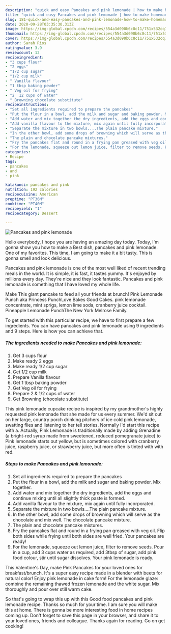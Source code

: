 ```yaml
---
description: "quick and easy Pancakes and pink lemonade | how to make homemade Pancakes and pink lemonade"
title: "quick and easy Pancakes and pink lemonade | how to make homemade Pancakes and pink lemonade"
slug: 181-quick-and-easy-pancakes-and-pink-lemonade-how-to-make-homemade-pancakes-and-pink-lemonade
date: 2020-09-28T03:35:30.313Z
image: https://img-global.cpcdn.com/recipes/554a3d090b6c8c11/751x532cq70/pancakes-and-pink-lemonade-recipe-main-photo.jpg
thumbnail: https://img-global.cpcdn.com/recipes/554a3d090b6c8c11/751x532cq70/pancakes-and-pink-lemonade-recipe-main-photo.jpg
cover: https://img-global.cpcdn.com/recipes/554a3d090b6c8c11/751x532cq70/pancakes-and-pink-lemonade-recipe-main-photo.jpg
author: Sarah Rios
ratingvalue: 3.9
reviewcount: 12
recipeingredient:
- "3 cups flour"
- "2 eggs"
- "1/2 cup sugar"
- "1/2 cup milk"
- " Vanilla flavour"
- "1 tbsp baking powder"
- " Veg oil for frying"
- "2  12 cups of water"
- " Browning chocolate substitute"
recipeinstructions:
- "Set all ingredients required to prepare the pancakes"
- "Put the flour in a bowl, add the milk and sugar and baking powder. Mix together."
- "Add water and mix together the dry ingredients, add the eggs and continue mixing until all slightly thick paste is formed."
- "Add vanilla flavour to the mixture, mix again until fully incorporated."
- "Separate the mixture in two bowls....The plain pancake mixture."
- "In the other bowl, add some drops of browning which will serve as the chocolate and mix well. The chocolate pancake mixture."
- "The plain and chocolate pancake mixtures."
- "Fry the pancakes flat and round in a frying pan greased with veg oil. Flip both sides while frying until both sides are well fried. Your pancakes are ready!"
- "For the lemonade, squeeze out lemon juice, filter to remove seeds. Pour in a cup, add 3 cups water as required, add 3tbsp of sugar, add pink food colour, stir until sugar dissolves. Your pink lemonade is ready."
categories:
- Recipe
tags:
- pancakes
- and
- pink

katakunci: pancakes and pink 
nutrition: 192 calories
recipecuisine: American
preptime: "PT36M"
cooktime: "PT40M"
recipeyield: "1"
recipecategory: Dessert

---
```



![Pancakes and pink lemonade](https://img-global.cpcdn.com/recipes/554a3d090b6c8c11/751x532cq70/pancakes-and-pink-lemonade-recipe-main-photo.jpg)

Hello everybody, I hope you are having an amazing day today. Today, I'm gonna show you how to make a Best dish, pancakes and pink lemonade. One of my favorites. This time, I am going to make it a bit tasty. This is gonna smell and look delicious.

Pancakes and pink lemonade is one of the most well liked of recent trending meals in the world. It is simple, it is fast, it tastes yummy. It's enjoyed by millions every day. They're nice and they look fantastic. Pancakes and pink lemonade is something that I have loved my whole life.

Make This giant pancake to feed all your friends at brunch! Pink Lemonade Punch aka Princess PunchLove Bakes Good Cakes. pink lemonade concentrate, mint sprigs, lemon lime soda, cranberry juice cocktail. Pineapple Lemonade PunchThe New York Melrose Family.


To get started with this particular recipe, we have to first prepare a few ingredients. You can have pancakes and pink lemonade using 9 ingredients and 9 steps. Here is how you can achieve that.

<!--inarticleads1-->

##### The ingredients needed to make Pancakes and pink lemonade:

1. Get 3 cups flour
1. Make ready 2 eggs
1. Make ready 1/2 cup sugar
1. Get 1/2 cup milk
1. Prepare  Vanilla flavour
1. Get 1 tbsp baking powder
1. Get  Veg oil for frying
1. Prepare 2 &amp; 1/2 cups of water
1. Get  Browning (chocolate substitute)


This pink lemonade cupcake recipe is inspired by my grandmother&#39;s highly requested pink lemonade that she made for us every summer. We&#39;d sit out on her large, country porch drinking pitchers of ice cold pink lemonade, swatting flies and listening to her tell stories. Normally I&#39;d start this recipe with a. Actually, Pink Lemonade is traditionally made by adding Grenadine (a bright-red syrup made from sweetened, reduced pomegranate juice) to Pink lemonade starts out yellow, but is sometimes colored with cranberry juice, raspberry juice, or strawberry juice, but more often is tinted with with red. 

<!--inarticleads2-->

##### Steps to make Pancakes and pink lemonade:

1. Set all ingredients required to prepare the pancakes
1. Put the flour in a bowl, add the milk and sugar and baking powder. Mix together.
1. Add water and mix together the dry ingredients, add the eggs and continue mixing until all slightly thick paste is formed.
1. Add vanilla flavour to the mixture, mix again until fully incorporated.
1. Separate the mixture in two bowls....The plain pancake mixture.
1. In the other bowl, add some drops of browning which will serve as the chocolate and mix well. The chocolate pancake mixture.
1. The plain and chocolate pancake mixtures.
1. Fry the pancakes flat and round in a frying pan greased with veg oil. Flip both sides while frying until both sides are well fried. Your pancakes are ready!
1. For the lemonade, squeeze out lemon juice, filter to remove seeds. Pour in a cup, add 3 cups water as required, add 3tbsp of sugar, add pink food colour, stir until sugar dissolves. Your pink lemonade is ready.


This Valentine&#39;s Day, make Pink Pancakes for your loved ones for breakfast/brunch. It&#39;s a super easy recipe made in a blender with beets for natural color! Enjoy pink lemonade in cake form! For the lemonade glaze: combine the remaining thawed frozen lemonade and the white sugar. Mix thoroughly and pour over still warm cake. 

So that's going to wrap this up with this Good food pancakes and pink lemonade recipe. Thanks so much for your time. I am sure you will make this at home. There is gonna be more interesting food in home recipes coming up. Don't forget to save this page in your browser, and share it to your loved ones, friends and colleague. Thanks again for reading. Go on get cooking!
